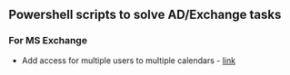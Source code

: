 
## Powershell scripts to solve AD/Exchange tasks
### For MS Exchange
- Add access for multiple users to multiple calendars - [link](add-multiple-users-to-multiple-calendars.ps1)
